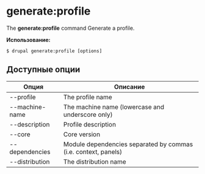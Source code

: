 # generate:profile
The **generate:profile** command Generate a profile.

**Использование:**
```
$ drupal generate:profile [options] 
```

## Доступные опции
Опция | Описание
-------|-------------
--profile | The profile name
--machine-name | The machine name (lowercase and underscore only)
--description | Profile description
--core | Core version
--dependencies | Module dependencies separated by commas (i.e. context, panels)
--distribution | The distribution name
